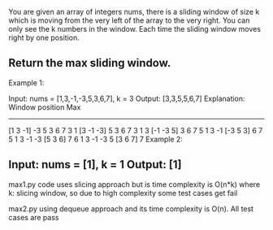 You are given an array of integers nums, there is a sliding window of size k which is moving from the very left of the array to the very right. You can only see the k numbers in the window. 
Each time the sliding window moves right by one position.

Return the max sliding window.
-------------------------------------------------------------------------------------------------------------------------------------------------------------------------------------------------------
Example 1:

Input: nums = [1,3,-1,-3,5,3,6,7], k = 3
Output: [3,3,5,5,6,7]
Explanation: 
Window position                Max
---------------               -----
[1  3  -1] -3  5  3  6  7       3
 1 [3  -1  -3] 5  3  6  7       3
 1  3 [-1  -3  5] 3  6  7       5
 1  3  -1 [-3  5  3] 6  7       5
 1  3  -1  -3 [5  3  6] 7       6
 1  3  -1  -3  5 [3  6  7]      7
Example 2:

Input: nums = [1], k = 1
Output: [1]
-------------------------------------------------------------------------------------------------------------------------------------------------------------------------------------------------------

max1.py code uses slicing approach but is time complexity is O(n*k) where k: slicing window, so due to high complexity some test cases get fail

max2.py using dequeue approach and its time complexity is O(n). All test cases are pass

